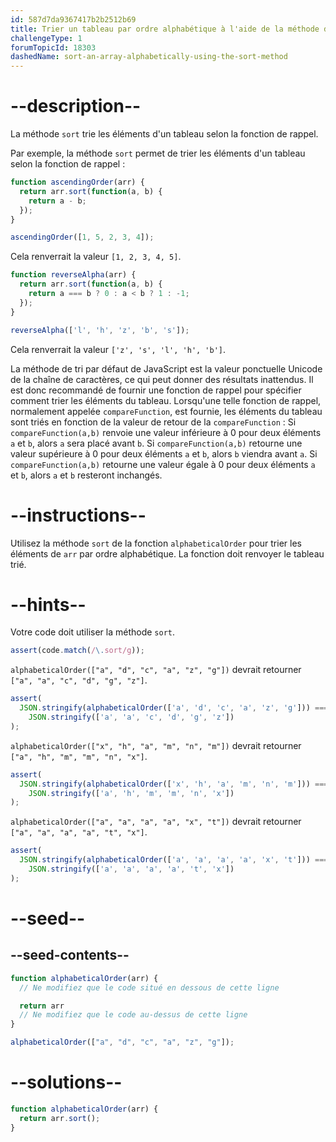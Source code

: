 ```yaml
---
id: 587d7da9367417b2b2512b69
title: Trier un tableau par ordre alphabétique à l'aide de la méthode de tri
challengeType: 1
forumTopicId: 18303
dashedName: sort-an-array-alphabetically-using-the-sort-method
---
```


# --description--

La méthode `sort` trie les éléments d'un tableau selon la fonction de rappel.

Par exemple, la méthode `sort` permet de trier les éléments d'un tableau selon la fonction de rappel :

```js
function ascendingOrder(arr) {
  return arr.sort(function(a, b) {
    return a - b;
  });
}

ascendingOrder([1, 5, 2, 3, 4]);
```

Cela renverrait la valeur `[1, 2, 3, 4, 5]`.

```js
function reverseAlpha(arr) {
  return arr.sort(function(a, b) {
    return a === b ? 0 : a < b ? 1 : -1;
  });
}

reverseAlpha(['l', 'h', 'z', 'b', 's']);
```

Cela renverrait la valeur `['z', 's', 'l', 'h', 'b']`.

La méthode de tri par défaut de JavaScript est la valeur ponctuelle Unicode de la chaîne de caractères, ce qui peut donner des résultats inattendus. Il est donc recommandé de fournir une fonction de rappel pour spécifier comment trier les éléments du tableau. Lorsqu'une telle fonction de rappel, normalement appelée `compareFunction`, est fournie, les éléments du tableau sont triés en fonction de la valeur de retour de la `compareFunction` : Si `compareFunction(a,b)` renvoie une valeur inférieure à 0 pour deux éléments `a` et `b`, alors `a` sera placé avant `b`. Si `compareFunction(a,b)` retourne une valeur supérieure à 0 pour deux éléments `a` et `b`, alors `b` viendra avant `a`. Si `compareFunction(a,b)` retourne une valeur égale à 0 pour deux éléments `a` et `b`, alors `a` et `b` resteront inchangés.

# --instructions--

Utilisez la méthode `sort` de la fonction `alphabeticalOrder` pour trier les éléments de `arr` par ordre alphabétique. La fonction doit renvoyer le tableau trié.

# --hints--

Votre code doit utiliser la méthode `sort`.

```js
assert(code.match(/\.sort/g));
```

`alphabeticalOrder(["a", "d", "c", "a", "z", "g"])` devrait retourner `["a", "a", "c", "d", "g", "z"]`.

```js
assert(
  JSON.stringify(alphabeticalOrder(['a', 'd', 'c', 'a', 'z', 'g'])) ===
    JSON.stringify(['a', 'a', 'c', 'd', 'g', 'z'])
);
```

`alphabeticalOrder(["x", "h", "a", "m", "n", "m"])` devrait retourner `["a", "h", "m", "m", "n", "x"]`.

```js
assert(
  JSON.stringify(alphabeticalOrder(['x', 'h', 'a', 'm', 'n', 'm'])) ===
    JSON.stringify(['a', 'h', 'm', 'm', 'n', 'x'])
);
```

`alphabeticalOrder(["a", "a", "a", "a", "x", "t"])` devrait retourner `["a", "a", "a", "a", "t", "x"]`.

```js
assert(
  JSON.stringify(alphabeticalOrder(['a', 'a', 'a', 'a', 'x', 't'])) ===
    JSON.stringify(['a', 'a', 'a', 'a', 't', 'x'])
);
```

# --seed--

## --seed-contents--

```js
function alphabeticalOrder(arr) {
  // Ne modifiez que le code situé en dessous de cette ligne

  return arr
  // Ne modifiez que le code au-dessus de cette ligne
}

alphabeticalOrder(["a", "d", "c", "a", "z", "g"]);
```

# --solutions--

```js
function alphabeticalOrder(arr) {
  return arr.sort();
}
```
